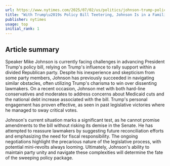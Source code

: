 ```yaml
---
url: https://www.nytimes.com/2025/07/02/us/politics/johnson-trump-policy-bill.html
title: "With Trump\u2019s Policy Bill Teetering, Johnson Is in a Familiar Bind"
publisher: nytimes
usage: top
initial_rank: 1
---
```

## Article summary
Speaker Mike Johnson is currently facing challenges in advancing President Trump's policy bill, relying on Trump's influence to rally support within a divided Republican party. Despite his inexperience and skepticism from some party members, Johnson has previously succeeded in navigating similar obstacles, often utilizing Trump's charisma to win over dissenting lawmakers. On a recent occasion, Johnson met with both hard-line conservatives and moderates to address concerns about Medicaid cuts and the national debt increase associated with the bill. Trump's personal engagement has proven effective, as seen in past legislative victories where he managed to sway critical votes. 

Johnson's current situation marks a significant test, as he cannot promise amendments to the bill without risking its demise in the Senate. He has attempted to reassure lawmakers by suggesting future reconciliation efforts and emphasizing the need for fiscal responsibility. The ongoing negotiations highlight the precarious nature of the legislative process, with potential mini-revolts always looming. Ultimately, Johnson's ability to maintain party unity and navigate these complexities will determine the fate of the sweeping policy package.
